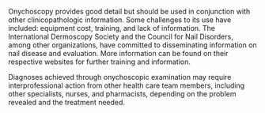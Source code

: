 Onychoscopy provides good detail but should be used in conjunction with other clinicopathologic information. Some challenges to its use have included: equipment cost, training, and lack of information. The International Dermoscopy Society and the Council for Nail Disorders, among other organizations, have committed to disseminating information on nail disease and evaluation. More information can be found on their respective websites for further training and information.

Diagnoses achieved through onychoscopic examination may require interprofessional action from other health care team members, including other specialists, nurses, and pharmacists, depending on the problem revealed and the treatment needed.
